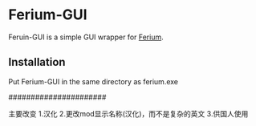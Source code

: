 # Ferium-GUI

Feruin-GUI is a simple GUI wrapper for [Ferium](https://github.com/gorilla-devs/ferium).

## Installation

Put Ferium-GUI in the same directory as ferium.exe

######################

主要改变
1.汉化
2.更改mod显示名称(汉化)，而不是复杂的英文
3.供国人使用
